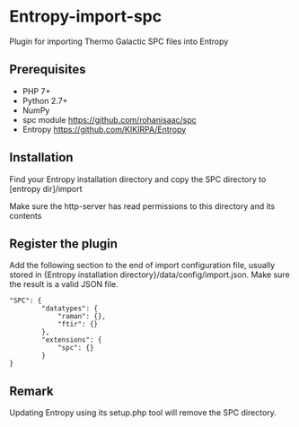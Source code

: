 # Entropy-import-spc
Plugin for importing Thermo Galactic SPC files into Entropy

## Prerequisites
- PHP 7+
- Python 2.7+
- NumPy
- spc module https://github.com/rohanisaac/spc
- Entropy https://github.com/KIKIRPA/Entropy

## Installation
Find your Entropy installation directory and copy the SPC directory to
[entropy dir]/import

Make sure the http-server has read permissions to this directory and its contents

## Register the plugin
Add the following section to the end of import configuration file, usually stored in {Entropy installation directory}/data/config/import.json. Make sure the result is a valid JSON file.

```
"SPC": {
        "datatypes": {
            "raman": {},
            "ftir": {}
        },
        "extensions": {
            "spc": {}
        }    
}
```

## Remark
Updating Entropy using its setup.php tool will remove the SPC directory.
